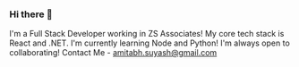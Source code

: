 ### Hi there 👋
I'm a Full Stack Developer working in ZS Associates!
My core tech stack is React and .NET.
I'm currently learning Node and Python!
I'm always open to collaborating!
Contact Me - amitabh.suyash@gmail.com

<!--
**Asy1921/asy1921** is a ✨ _special_ ✨ repository because its `README.md` (this file) appears on your GitHub profile.

Here are some ideas to get you started:

- 🔭 I’m currently working on ...
- 🌱 I’m currently learning ...
- 👯 I’m looking to collaborate on ...
- 🤔 I’m looking for help with ...
- 💬 Ask me about ...
- 📫 How to reach me: ...
- 😄 Pronouns: ...
- ⚡ Fun fact: ...
-->

